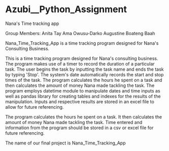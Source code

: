 # Azubi__Python_Assignment
Nana's Time tracking app

Group Members:
Anita Tay
Ama Owusu-Darko
Augustine Boateng Baah

Nana_Time_Tracking_App is a time tracking program designed for Nana's Consulting Business.

This is a time tracking program designed for Nana's consulting business.
The program makes use of a timer to record the duration of a particular task. The user begins the task by inputting the task name and ends the task by typing 'Stop'. The system's date automatically records the start and stop times of the task.
The program calculates the hours he spent on a task and then calculates the amount of money Nana made tackling the task.
The program employs datetime module to manipulate dates and time inputs as well as pandas library for creating tables and indexes for the results of the manipulation.
Inputs and respective results are stored in an excel file to allow for future referencing.

The program calculates the hours he spent on a task.
 It then calculates the amount of money Nana made tackling the task. 
Time entered and information from the program should be stored in a csv or excel file for future referencing.

The name of our final project is Nana_Time_Tracking_App
